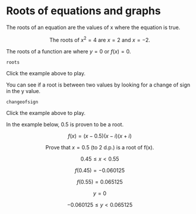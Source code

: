 # Roots of equations and graphs

The roots of an equation are the values of x where the equation is true.

$$\text{The roots of } x^2 = 4 \text{ are } x = 2 \text{ and } x = -2\text{.}$$

The roots of a function are where $y = 0$ or $f(x) = 0$.

```sketch
roots
```

Click the example above to play.

You can see if a root is between two values by looking for a change of sign in the y value.

```sketch
changeofsign
```

Click the example above to play.

In the example below, 0.5 is proven to be a root.

$$f(x) = (x-0.5)(x-i)(x+i)$$

$$\text{Prove that }x = 0.5 \text{ (to 2 d.p.) is a root of f(x).}$$

$$0.45 \leq x < 0.55$$

$$f(0.45) = -0.060125$$

$$f(0.55) = 0.065125$$

$$y = 0$$

$$-0.060125 \leq y < 0.065125$$
